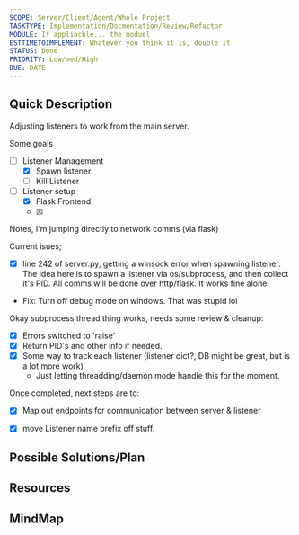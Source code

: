 ```yaml
---
SCOPE: Server/Client/Agent/Whole Project
TASKTYPE: Implementation/Docmentation/Review/Refactor
MODULE: If appliacble... the moduel
ESTTIMETOIMPLEMENT: Whatever you think it is, double it
STATUS: Done
PRIORITY: Low/med/High
DUE: DATE
---
```



## Quick Description
Adjusting listeners to work from the main server.

Some goals

- [ ] Listener Management
	- [x] Spawn listener
	- [ ] Kill Listener
- [ ] Listener setup
	- [x] Flask Frontend
	- [x] 


Notes, I'm jumping directly to network comms (via flask)

Current isues;

- [x] line 242 of server.py, getting a winsock error when spawning listener. The idea here is to spawn a listener via os/subprocess, and then collect it's PID. All comms will be done over http/flask. It works fine alone.
- Fix: Turn off debug mode on windows. That was stupid lol


Okay subprocess thread thing works, needs some review & cleanup:
- [x] Errors switched to 'raise'
- [x] Return PID's and other info if needed.
- [x] Some way to track each listener (listener dict?, DB might be great, but is a lot more work)
	- Just letting threadding/daemon mode handle this for the moment.



Once completed, next steps are to:
- [x] Map out endpoints for communication between server & listener


- [x] move Listener name prefix off stuff.
## Possible Solutions/Plan


## Resources

## MindMap